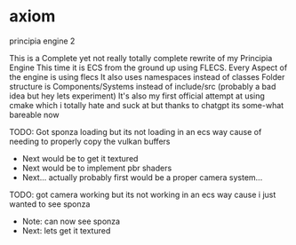 # axiom
principia engine 2

This is a Complete yet not really totally complete rewrite of my Principia Engine
This time it is ECS from the ground up using FLECS. Every Aspect of the engine is using flecs
It also uses namespaces instead of classes
Folder structure is Components/Systems instead of include/src (probably a bad idea but hey lets experiment)
It's also my first official attempt at using cmake which i totally hate and suck at but thanks to chatgpt its some-what bareable now

TODO: Got sponza loading but its not loading in an ecs way cause of needing to properly copy the vulkan buffers
* Next would be to get it textured
* Next would be to implement pbr shaders
* Next... actually probably first would be a proper camera system...


TODO: got camera working but its not working in an ecs way cause i just wanted to see sponza
* Note: can now see sponza
* Next: lets get it textured
